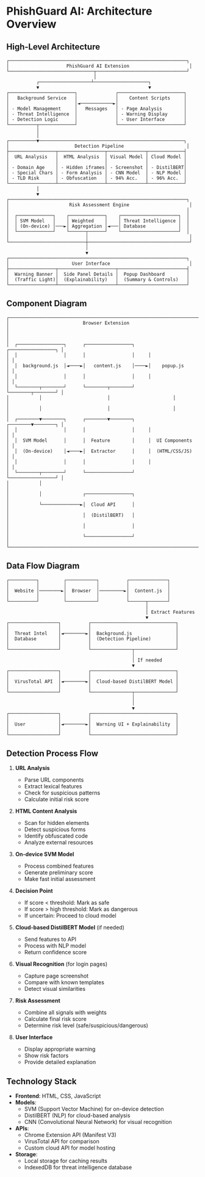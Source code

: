 # PhishGuard AI: Architecture Overview

## High-Level Architecture

```
┌─────────────────────────────────────────────────────────────────┐
│                     PhishGuard AI Extension                      │
└───────────────────────────────┬─────────────────────────────────┘
                                │
           ┌───────────────────┴────────────────────┐
           ▼                                        ▼
┌────────────────────────┐              ┌────────────────────────┐
│   Background Service   │              │    Content Scripts     │
│                        │◄────────────►│                        │
│ - Model Management     │   Messages   │ - Page Analysis        │
│ - Threat Intelligence  │              │ - Warning Display      │
│ - Detection Logic      │              │ - User Interface       │
└──────────┬─────────────┘              └────────────────────────┘
           │
           │
┌──────────▼─────────────────────────────────────────────────────┐
│                        Detection Pipeline                       │
├─────────────────┬─────────────────┬──────────────┬─────────────┤
│  URL Analysis   │  HTML Analysis  │ Visual Model │ Cloud Model │
│                 │                 │              │             │
│ - Domain Age    │ - Hidden iframes│ - Screenshot │ - DistilBERT│
│ - Special Chars │ - Form Analysis │ - CNN Model  │ - NLP Model │
│ - TLD Risk      │ - Obfuscation   │ - 94% Acc.   │ - 96% Acc.  │
└─────────────────┴─────────────────┴──────────────┴─────────────┘
           │
           ▼
┌─────────────────────────────────────────────────────────────────┐
│                      Risk Assessment Engine                      │
│                                                                 │
│  ┌─────────────┐    ┌─────────────┐    ┌─────────────────────┐  │
│  │ SVM Model   │    │ Weighted    │    │ Threat Intelligence │  │
│  │ (On-device) │───►│ Aggregation │◄───│ Database            │  │
│  └─────────────┘    └──────┬──────┘    └─────────────────────┘  │
│                            │                                     │
└────────────────────────────┼─────────────────────────────────────┘
                             │
                             ▼
┌─────────────────────────────────────────────────────────────────┐
│                       User Interface                             │
├─────────────────┬─────────────────────┬─────────────────────────┤
│  Warning Banner │  Side Panel Details │  Popup Dashboard        │
│  (Traffic Light)│  (Explainability)   │  (Summary & Controls)   │
└─────────────────┴─────────────────────┴─────────────────────────┘
```

## Component Diagram

```
┌───────────────────────────────────────────────────────────────────────┐
│                           Browser Extension                            │
│                                                                       │
│  ┌─────────────────┐      ┌─────────────────┐     ┌─────────────────┐ │
│  │                 │      │                 │     │                 │ │
│  │  background.js  │◄────►│   content.js    │────►│    popup.js     │ │
│  │                 │      │                 │     │                 │ │
│  └────────┬────────┘      └────────┬────────┘     └────────┬────────┘ │
│           │                        │                       │          │
│           │                        │                       │          │
│  ┌────────▼────────┐      ┌────────▼────────┐     ┌────────▼────────┐ │
│  │                 │      │                 │     │                 │ │
│  │  SVM Model      │      │  Feature        │     │  UI Components  │ │
│  │  (On-device)    │◄────►│  Extractor      │     │  (HTML/CSS/JS)  │ │
│  │                 │      │                 │     │                 │ │
│  └────────┬────────┘      └─────────────────┘     └─────────────────┘ │
│           │                                                           │
│           │               ┌─────────────────┐                         │
│           └──────────────►│  Cloud API      │                         │
│                           │  (DistilBERT)   │                         │
│                           │                 │                         │
│                           └─────────────────┘                         │
└───────────────────────────────────────────────────────────────────────┘
```

## Data Flow Diagram

```
┌──────────┐         ┌───────────┐          ┌──────────────┐
│          │         │           │          │              │
│  Website │────────►│  Browser  │─────────►│  Content.js  │
│          │         │           │          │              │
└──────────┘         └───────────┘          └──────┬───────┘
                                                   │
                                                   │ Extract Features
                                                   ▼
┌──────────────────┐          ┌───────────────────────────────┐
│                  │          │                               │
│  Threat Intel    │◄────────►│  Background.js                │
│  Database        │          │  (Detection Pipeline)         │
│                  │          │                               │
└──────────────────┘          └───────────────┬───────────────┘
                                              │
                                              │ If needed
                                              ▼
┌──────────────────┐          ┌───────────────────────────────┐
│                  │          │                               │
│  VirusTotal API  │◄────────►│  Cloud-based DistilBERT Model │
│                  │          │                               │
└──────────────────┘          └───────────────┬───────────────┘
                                              │
                                              │
                                              ▼
┌──────────────────┐          ┌───────────────────────────────┐
│                  │          │                               │
│  User            │◄────────►│  Warning UI + Explainability  │
│                  │          │                               │
└──────────────────┘          └───────────────────────────────┘
```

## Detection Process Flow

1. **URL Analysis**
   - Parse URL components
   - Extract lexical features
   - Check for suspicious patterns
   - Calculate initial risk score

2. **HTML Content Analysis**
   - Scan for hidden elements
   - Detect suspicious forms
   - Identify obfuscated code
   - Analyze external resources

3. **On-device SVM Model**
   - Process combined features
   - Generate preliminary score
   - Make fast initial assessment

4. **Decision Point**
   - If score < threshold: Mark as safe
   - If score > high threshold: Mark as dangerous
   - If uncertain: Proceed to cloud model

5. **Cloud-based DistilBERT Model** (if needed)
   - Send features to API
   - Process with NLP model
   - Return confidence score

6. **Visual Recognition** (for login pages)
   - Capture page screenshot
   - Compare with known templates
   - Detect visual similarities

7. **Risk Assessment**
   - Combine all signals with weights
   - Calculate final risk score
   - Determine risk level (safe/suspicious/dangerous)

8. **User Interface**
   - Display appropriate warning
   - Show risk factors
   - Provide detailed explanation

## Technology Stack

- **Frontend**: HTML, CSS, JavaScript
- **Models**: 
  - SVM (Support Vector Machine) for on-device detection
  - DistilBERT (NLP) for cloud-based analysis
  - CNN (Convolutional Neural Network) for visual recognition
- **APIs**:
  - Chrome Extension API (Manifest V3)
  - VirusTotal API for comparison
  - Custom cloud API for model hosting
- **Storage**:
  - Local storage for caching results
  - IndexedDB for threat intelligence database